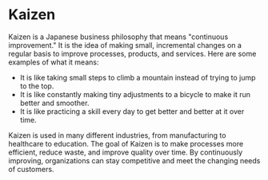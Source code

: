 # Kaizen

Kaizen is a Japanese business philosophy that means "continuous improvement." It is the idea of making small, incremental changes on a regular basis to improve processes, products, and services. Here are some examples of what it means:

* It is like taking small steps to climb a mountain instead of trying to jump to the top.
* It is like constantly making tiny adjustments to a bicycle to make it run better and smoother.
* It is like practicing a skill every day to get better and better at it over time.

Kaizen is used in many different industries, from manufacturing to healthcare to education. The goal of Kaizen is to make processes more efficient, reduce waste, and improve quality over time. By continuously improving, organizations can stay competitive and meet the changing needs of customers.
